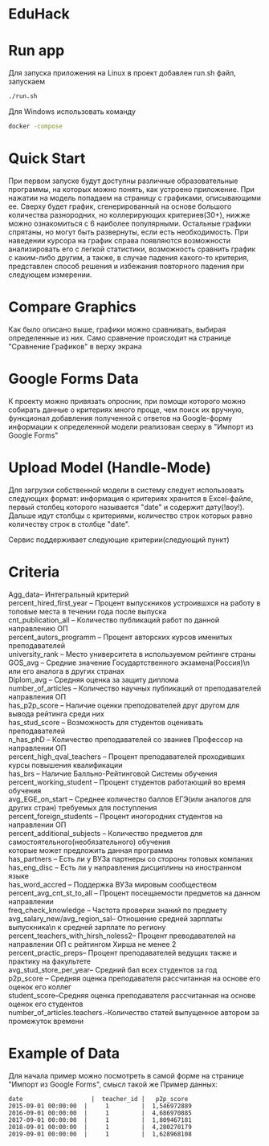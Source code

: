 # EduHack

# Run app
Для запуска приложения на Linux в проект добавлен run.sh файл, запускаем 
```bash
./run.sh
```
Для Windows использовать команду 

```bash
docker -compose
```
# Quick Start
При первом запуске будут доступны различные образовательные программы, на которых можно понять, как устроено приложение. 
При нажатии на модель попадаем на страницу с графиками, описывающими ее. Сверху будет график, сгенерированный на основе большого 
количества разнородних, но коллерирующих критериев(30+), нижже можно ознакомиться с 6 наиболее популярными. Остальные графики спрятаны, 
но могут быть развернуты, если есть необходимость. При наведении курсора на график справа появляются возможности анализировать его с 
легкой статистики, возможность сравнить график с каким-либо другим, а также, в случае падения какого-то критерия, представлен 
способ решения и избежания повторного падения при следующем измерении.

# Compare Graphics
Как было описано выше, графики можно сравнивать, выбирая определенные из них. Само сравнение происходит на странице "Сравнение Графиков" в верху экрана 

# Google Forms Data

К проекту можно привязать опросник, при помощи которого можно собирать данные о критериях много проще, чем поиск их вручную, 
функционал добавления полученной с ответов на Google-форму информации к определенной модели реализован сверху в "Импорт из Google Forms"

# Upload Model (Handle-Mode)

Для загрузки собственной модели в систему следует использовать следующих формат: информация о критериях хранится в Excel-файле, первый 
столбец которого называется "date" и содержит дату(!воу!). Дальше идут столбцы с критериями, количество строк которых равно количеству 
строк в столбце "date". 

Сервис поддерживает следующие критерии(следующий пункт)

# Criteria

Agg_data– Интегральный критерий  
percent_hired_first_year – Процент выпускников устроившхся на работу в топовые места в течении года после выпуска   
cnt_publication_all – Количество публикаций работ по данной направлению ОП  
percent_autors_programm – Процент авторских курсов именитых преподавателей  
university_rank – Место университета в используемом рейтинге страны  
GOS_avg – Средние значение Государтственного экзамена(Россия)\n или его аналога в других странах  
Diplom_avg – Средняя оценка за защиту диплома  
number_of_articles – Количество научных публикаций от преподавателей направления ОП  
has_p2p_score – Наличие оценки преподователей друг другом для вывода рейтинга среди них  
has_stud_score – Возможность для студентов оценивать преподавателей  
n_has_phD – Количество преподавателей со званиев Профессор на направлении ОП  
percent_high_qval_teachers  – Процент преподавателей проходивших курсы повышения квалификации  
has_brs – Наличие Балльно-Рейтинговой Системы обучения  
percent_working_student – Процент студентов работающий во время обучения  
avg_EGE_on_start – Среднее количество баллов ЕГЭ(или аналогов для других стран) требуемых для поступления  
percent_foreign_students – Процент иногородних студентов на направлении ОП  
percent_additional_subjects – Количество предметов для самостоятельного(необязательного) обучения   
которые может предложить данная программа  
has_partners – Есть ли у ВУЗа партнеры со стороны топовых компаних  
has_eng_disc – Есть ли у направления дисциплины на иностранном языке  
has_word_accred – Поддержка ВУЗа мировым сообществом  
percent_avg_cnt_st_to_all – Процент посещаемости предметов на данном направлении  
freq_check_knowledge – Частота проверки знаний по предмету  
avg_salary_new/avg_region_sal– Отношение средней зарплаты выпускника\n к средней зарплате по региону  
percent_teachers_with_hirsh_noless2– Процент преводавателей на направлении ОП с рейтингом Хирша не менее 2  
percent_practic_preps– Процент преподавателей ведущих также и практику на факультете  
avg_stud_store_per_year– Средний бал всех студентов за год  
p2p_score – Средняя оценка преподавателя рассчитанная на основе его оценок его коллег  
student_score–Средняя оценка преподавателя рассчитанная на основе оценок его студентов  
number_of_articles.teachers.–Количество статей выпущенное автором за промежуток времени  


# Example of Data
Для начала пример можно посмотреть в самой форме на странице "Импорт из Google Forms", смысл такой же
Пример данных:
```
date	               |  teacher_id |   p2p_score
2015-09-01 00:00:00	 |     1	     |  1,546972889
2016-09-01 00:00:00	 |     1	     |  4,686970885
2017-09-01 00:00:00	 |     1	     |  1,809467181
2018-09-01 00:00:00	 |     1	     |  4,280270179
2019-09-01 00:00:00	 |     1	     |  1,628968108
```


